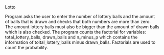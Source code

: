 Lotto

Program asks the user to enter the number of lottery balls and the amount of
balls that is drawn and checks that both numbers are more than zero. The
amount lottery balls must also be bigger than the amount of drawn balls which
is also checked. The program counts the factorial for variables:
total_lottery_balls, drawn_balls and n_minus_p which contains the information
of toltal_lottery_balls minus drawn_balls. Factorials are used to count the
probability.
